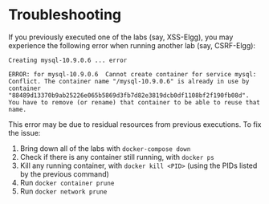 # Troubleshooting

If you previously executed one of the labs (say, XSS-Elgg), you may experience the following error when running another lab (say, CSRF-Elgg):

```
Creating mysql-10.9.0.6 ... error

ERROR: for mysql-10.9.0.6  Cannot create container for service mysql: Conflict. The container name "/mysql-10.9.0.6" is already in use by container "88489d13370b9ab25226e065b5869d3fb7d82e3819dcb0df1108bf2f190fb08d". You have to remove (or rename) that container to be able to reuse that name.
```

This error may be due to residual resources from previous executions. To fix the issue:

1. Bring down all of the labs with `docker-compose down`
2. Check if there is any container still running, with `docker ps`
3. Kill any running container, with `docker kill <PID>` (using the PIDs listed by the previous command)
4. Run `docker container prune`
5. Run `docker network prune`

